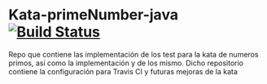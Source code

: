 # Kata-primeNumber-java [![Build Status](https://travis-ci.org/erepo/Kata-primeNumber-java.svg?branch=master)](https://travis-ci.org/erepo/Kata-primeNumber-java)
Repo que contiene las implementación de los test para la kata de numeros primos, así como la implementación y de los mismo. Dicho repositorio contiene la configuración para Travis CI y futuras mejoras de la kata
